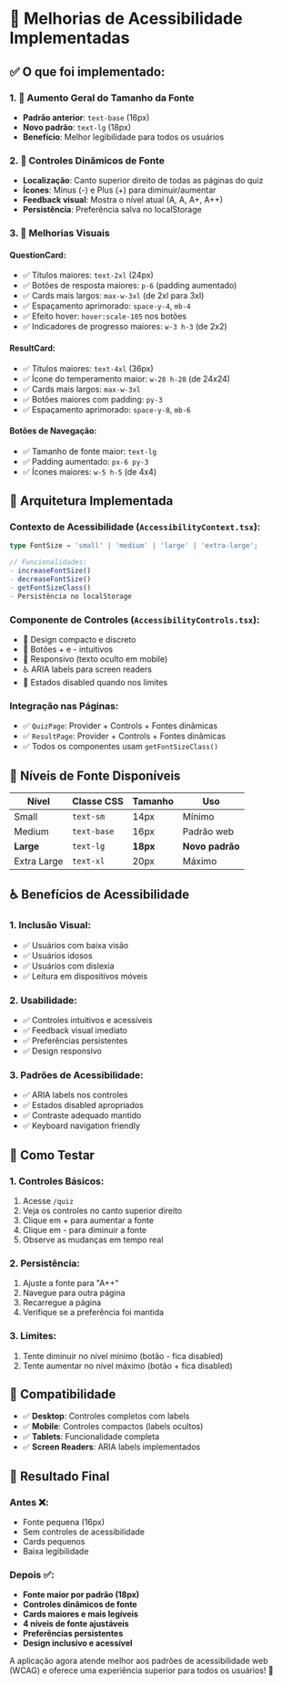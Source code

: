 # 🎯 Melhorias de Acessibilidade Implementadas

## ✅ O que foi implementado:

### 1. **📏 Aumento Geral do Tamanho da Fonte**
- **Padrão anterior**: `text-base` (16px)
- **Novo padrão**: `text-lg` (18px) 
- **Benefício**: Melhor legibilidade para todos os usuários

### 2. **🔧 Controles Dinâmicos de Fonte**
- **Localização**: Canto superior direito de todas as páginas do quiz
- **Ícones**: Minus (-) e Plus (+) para diminuir/aumentar
- **Feedback visual**: Mostra o nível atual (A, A, A+, A++)
- **Persistência**: Preferência salva no localStorage

### 3. **🎨 Melhorias Visuais**

#### **QuestionCard**:
- ✅ Títulos maiores: `text-2xl` (24px)
- ✅ Botões de resposta maiores: `p-6` (padding aumentado)
- ✅ Cards mais largos: `max-w-3xl` (de 2xl para 3xl)
- ✅ Espaçamento aprimorado: `space-y-4`, `mb-4`
- ✅ Efeito hover: `hover:scale-105` nos botões
- ✅ Indicadores de progresso maiores: `w-3 h-3` (de 2x2)

#### **ResultCard**:
- ✅ Títulos maiores: `text-4xl` (36px)
- ✅ Ícone do temperamento maior: `w-28 h-28` (de 24x24)
- ✅ Cards mais largos: `max-w-3xl`
- ✅ Botões maiores com padding: `py-3`
- ✅ Espaçamento aprimorado: `space-y-8`, `mb-6`

#### **Botões de Navegação**:
- ✅ Tamanho de fonte maior: `text-lg`
- ✅ Padding aumentado: `px-6 py-3`
- ✅ Ícones maiores: `w-5 h-5` (de 4x4)

## 🔧 Arquitetura Implementada

### **Contexto de Acessibilidade** (`AccessibilityContext.tsx`):
```typescript
type FontSize = 'small' | 'medium' | 'large' | 'extra-large';

// Funcionalidades:
- increaseFontSize()
- decreaseFontSize() 
- getFontSizeClass()
- Persistência no localStorage
```

### **Componente de Controles** (`AccessibilityControls.tsx`):
- 🎯 Design compacto e discreto
- 🔘 Botões + e - intuitivos
- 📱 Responsivo (texto oculto em mobile)
- ♿ ARIA labels para screen readers
- 🚫 Estados disabled quando nos limites

### **Integração nas Páginas**:
- ✅ `QuizPage`: Provider + Controls + Fontes dinâmicas
- ✅ `ResultPage`: Provider + Controls + Fontes dinâmicas
- ✅ Todos os componentes usam `getFontSizeClass()`

## 🎯 Níveis de Fonte Disponíveis

| Nível | Classe CSS | Tamanho | Uso |
|-------|------------|---------|-----|
| Small | `text-sm` | 14px | Mínimo |
| Medium | `text-base` | 16px | Padrão web |
| **Large** | `text-lg` | **18px** | **Novo padrão** |
| Extra Large | `text-xl` | 20px | Máximo |

## ♿ Benefícios de Acessibilidade

### **1. Inclusão Visual**:
- ✅ Usuários com baixa visão
- ✅ Usuários idosos
- ✅ Usuários com dislexia
- ✅ Leitura em dispositivos móveis

### **2. Usabilidade**:
- ✅ Controles intuitivos e acessíveis
- ✅ Feedback visual imediato
- ✅ Preferências persistentes
- ✅ Design responsivo

### **3. Padrões de Acessibilidade**:
- ✅ ARIA labels nos controles
- ✅ Estados disabled apropriados
- ✅ Contraste adequado mantido
- ✅ Keyboard navigation friendly

## 🚀 Como Testar

### **1. Controles Básicos**:
1. Acesse `/quiz`
2. Veja os controles no canto superior direito
3. Clique em + para aumentar a fonte
4. Clique em - para diminuir a fonte
5. Observe as mudanças em tempo real

### **2. Persistência**:
1. Ajuste a fonte para "A++"
2. Navegue para outra página
3. Recarregue a página
4. Verifique se a preferência foi mantida

### **3. Limites**:
1. Tente diminuir no nível mínimo (botão - fica disabled)
2. Tente aumentar no nível máximo (botão + fica disabled)

## 📱 Compatibilidade

- ✅ **Desktop**: Controles completos com labels
- ✅ **Mobile**: Controles compactos (labels ocultos)
- ✅ **Tablets**: Funcionalidade completa
- ✅ **Screen Readers**: ARIA labels implementados

## 🎉 Resultado Final

### **Antes** ❌:
- Fonte pequena (16px)
- Sem controles de acessibilidade
- Cards pequenos
- Baixa legibilidade

### **Depois** ✅:
- **Fonte maior por padrão (18px)**
- **Controles dinâmicos de fonte**
- **Cards maiores e mais legíveis**
- **4 níveis de fonte ajustáveis**
- **Preferências persistentes**
- **Design inclusivo e acessível**

A aplicação agora atende melhor aos padrões de acessibilidade web (WCAG) e oferece uma experiência superior para todos os usuários! 🚀
